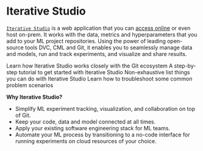 # Iterative Studio

[`Iterative Studio`](https://studio.iterative.ai/) is a web application that you
can [access online](https://studio.iterative.ai/) or even host on-prem. It works
with the data, metrics and hyperparameters that you add to your ML project
repositories. Using the power of leading open-source tools DVC, CML and Git, it
enables you to seamlessly manage data and models, run and track experiments, and
visualize and share results.

<cards>

  <card href="/doc/studio/overview" heading="How Iterative Studio works">
    Learn how Iterative Studio works closely with the Git ecosystem
  </card>

  <card href="/doc/studio/get-started" heading="Get started">
    A step-by-step tutorial to get started with Iterative Studio
  </card>

  <card href="/doc/studio/user-guide" heading="User guide">
    Non-exhaustive list things you can do with Iterative Studio
  </card>

  <card href="/doc/studio/troubleshooting" heading="Troubleshooting">
    Learn how to troubleshoot some common problem scenarios
  </card>

</cards>

**Why Iterative Studio?**

- Simplify ML experiment tracking, visualization, and collaboration on top of
  Git.
- Keep your code, data and model connected at all times.
- Apply your existing software engineering stack for ML teams.
- Automate your ML process by transitioning to a no-code interface for running
  experiments on cloud resources of your choice.
